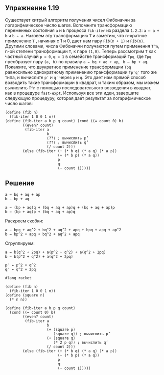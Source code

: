 ## Упражнение 1.19

Существует хитрый алгоритм получения чисел Фибоначчи за логарифмическое число шагов. Вспомните трансформацию переменных состояния `a` и `b` процесса `fib-iter` из раздела `1.2.2`:
`a ← a + b` и `b ← a`. Назовем эту трансформацию `T` и заметим, что n-кратное применение `T` , начиная с 1 и 0, дает нам пару `Fib(n + 1)` и `Fib(n)`. Другими словами, числа Фибоначчи получаются путем применения `T^n`, n-ой степени трансформации `T`, к паре `(1,0)`. Теперь рассмотрим `T` как частный случай `p = 0`, `q = 1` в семействе трансформаций `Tpq`, где `Tpq` преобразует пару `(a, b)` по правилу `a ← bq + aq + ap`, ` b ← bp + aq`. Покажите, что двукратное применение трансформации `Tpq` равносильно однократному применению трансформации `Tp′q′` того же типа, и вычислите `p′` и `q′` через `p` и `q`. Это дает нам прямой способ возводить такие трансформации в квадрат, и таким образом, мы можем вычислить `T^n` с помощью последовательного возведения в квадрат, как в процедуре `fast-expt`. Используя все эти идеи, завершите следующую процедуру, которая дает результат за логарифмическое число шагов:
```racket
(define (fib n)
  (fib-iter 1 0 0 1 n))
(define (fib-iter a b p q count) (cond ((= count 0) b)
        ((even? count)
         (fib-iter a
                   b
                   ⟨??⟩ ; вычислить p’
                   ⟨??⟩ ; вычислить q’
                   (/ count 2)))
        (else (fib-iter (+ (* b q) (* a q) (* a p))
                        (+ (* b p) (* a q))
                        p
                        q
                        (- count 1)))))
```
## Решение

```
a ← bq + aq + ap
b ← bp + aq
```
```
a ← (bp + aq)q + (bq + aq + ap)q + (bq + aq + ap)p
b ← (bp + aq)p + (bq + aq + ap)q
```
Раскроем скобки:
```
a ← bpq + aq^2 + bq^2 + aq^2 + apq + bpq + apq + ap^2
b ← bp^2 + apq + bq^2 + aq^2 + apq
```
Сгруппируем:
```
a ← b(q^2 + 2pq) + a(p^2 + q^2) + a(q^2 + 2pq)
b ← b(p^2 + q^2) + a(q^2 + 2pq)
```
```
p′ ← p^2 + q^2
q′ ← q^2 + 2pq
```
```racket
#lang racket

(define (fib n)
  (fib-iter 1 0 0 1 n))
(define (square n)
  (* n n))

(define (fib-iter a b p q count)
  (cond ((= count 0) b)
        ((even? count)
         (fib-iter a
                   b
                   (+ (square p)
                      (square q)) ; вычислить p’
                   (+ (square q)
                      (* 2 p q)) ; вычислить q’
                   (/ count 2)))
        (else (fib-iter (+ (* b q) (* a q) (* a p))
                        (+ (* b p) (* a q))
                        p
                        q
                        (- count 1)))))
```

